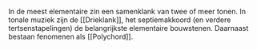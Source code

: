 In de meest elementaire zin een samenklank van twee of meer tonen. In tonale muziek zijn de [[Drieklank]], het septiemakkoord (en verdere tertsenstapelingen) de belangrijkste elementaire bouwstenen.
Daarnaast bestaan fenomenen als [[Polychord]].